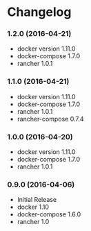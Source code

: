 # Changelog

### 1.2.0 (2016-04-21)
- docker version 1.11.0
- docker-compose 1.7.0
- rancher 1.0.1

### 1.1.0 (2016-04-21)
- docker version 1.11.0
- docker-compose 1.7.0
- rancher 1.0.1
- rancher-compose 0.7.4

### 1.0.0 (2016-04-20)
- docker version 1.11.0
- docker-compose 1.7.0
- rancher 1.0.1

### 0.9.0 (2016-04-06)
* Initial Release
* docker 1.10
* docker-compose 1.6.0
* rancher 1.0

